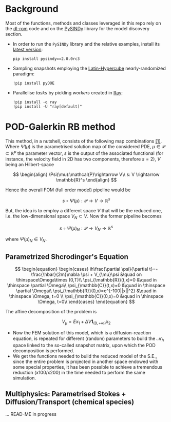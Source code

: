 # Background
Most of the functions, methods and classes leveraged in this repo rely on the [dl-rom](https://github.com/NicolaRFranco/dlroms) code and on the [PySINDy](https://github.com/dynamicslab/pysindy) library for the model discovery section.

+ In order to run the ```PySINDy``` library and the relative examples, install its [latest version](https://pypi.org/project/pysindy/):
  ```
  pip install pysindy==2.0.0rc3
  ```
+ Sampling snapshots employing the [Latin-Hypercube](https://pythonhosted.org/pyDOE/randomized.html) nearly-randomized paradigm:
  ```
  !pip install pyDOE
  ```
+ Parallelise *tasks* by pickling *workers* created in [Ray](https://docs.ray.io/en/latest/index.html):
  ```
  !pip install -q ray
  !pip install -U "ray[default]"
  ```
# POD-Galerkin RB method
This method, in a nutshell, consists of the following map combinations [[1]](https://arxiv.org/abs/1511.02021). Where $\Psi(\mu)$ is the parametrised solution map of the considered PDE, $\mu \in \mathcal{P} \subset \mathbb{R}^p$ the parameter vector, $s$ is the output of the associated functional (for instance, the velocity field in 2D has two components, therefore $s=2$), $V$ being an Hilbert-space

$$
\begin{align}
\Psi(\mu):\mathcal{P}\rightarrow V\\
s: V \rightarrow \mathbb{R}^s
\end{align}
$$

Hence the overall FOM (full order model) pipeline would be

$$s\circ \Psi(\mu): \mathcal{P}\rightarrow V \rightarrow \mathbb{R}^s$$

But, the idea is to employ a different space $V$ that will be the reduced one, i.e. the low-dimensional space $V_N \subset V$. Now the former pipeline becomes

$$s \circ \Psi(\mu)_N : \mathcal{P} \rightarrow V_N \rightarrow \mathbb{R}^s $$

where $\Psi(\mu)_N \in V_N$.
## Parametrized Shcrodinger's Equation
$$
\begin{equation}
    \begin{cases}
    ih\frac{\partial \psi}{\partial t}=-\frac{\hbar}{2m}\nabla \psi + V_{\mu}\psi &\quad on \thinspace\Omega\times (0,T)\\
    \psi_{\mathbb{R}}(t,x)=0 &\quad in \thinspace \partial \Omega\\
    \psi_{\mathbb{C}}(t,x)=0 &\quad in \thinspace \partial \Omega\\
    \psi_{\mathbb{R}}(0,x)=e^{-100||x||^2} &\quad in \thinspace \Omega, t=0 \\
    \psi_{\mathbb{C}}(0,x)=0 &\quad in \thinspace \Omega, t=0\\
\end{cases}
\end{equation}
$$

The affine decomposition of the problem is

$$  V_{\mu} =Ex_1+\Delta V \mathbf{1}_{(0,+\infty)}x_2 $$
+ Now the FEM solution of this model, which is a diffusion-reaction equation, is repeated for different (random) parameters to build the $\mathcal{M}_h$ space linked to the
   so-called snapshot matrix, upon which the POD decomposition is performed.
+ We get the functions needed to build the reduced model of the S.E.,  since the entire problem is projected in another space endowed with some special properties, it has been
  possible to achieve a tremendous reduction (x100/x200) in the time needed to perform the same simulation.

## Multiphysics: Parametrised Stokes + Diffusion/Transport (chemical species)
...  READ-ME in progress

